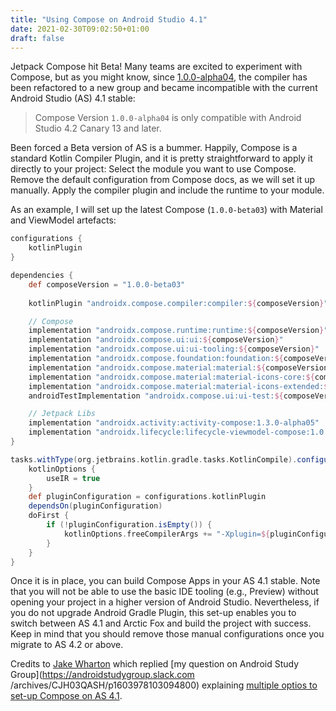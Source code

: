 ```yaml
---
title: "Using Compose on Android Studio 4.1"
date: 2021-02-30T09:02:50+01:00
draft: false
---
```


Jetpack Compose hit Beta! Many teams are excited to experiment with Compose, but as you might know, since [1.0.0-alpha04](https://developer.android.com/jetpack/androidx/releases/compose-compiler#compiler-1.0.0-alpha04
), the compiler has been refactored to a new group and became incompatible with the current Android Studio (AS) 4.1 stable:

> Compose Version `1.0.0-alpha04` is only compatible with Android Studio 4.2 Canary 13 and later.
 
Been forced a Beta version of AS is a bummer. Happily, Compose is a standard Kotlin Compiler Plugin, and it is pretty straightforward to apply it directly to your project:
Select the module you want to use Compose.
Remove the default configuration from Compose docs, as we will set it up manually.
Apply the compiler plugin and include the runtime to your module.

As an example, I will set up the latest Compose (`1.0.0-beta03`) with Material and ViewModel artefacts:

```groovy
configurations {
    kotlinPlugin
}

dependencies {
    def composeVersion = "1.0.0-beta03"
    
    kotlinPlugin "androidx.compose.compiler:compiler:${composeVersion}"

    // Compose
    implementation "androidx.compose.runtime:runtime:${composeVersion}"
    implementation "androidx.compose.ui:ui:${composeVersion}"
    implementation "androidx.compose.ui:ui-tooling:${composeVersion}"
    implementation "androidx.compose.foundation:foundation:${composeVersion}"
    implementation "androidx.compose.material:material:${composeVersion}"
    implementation "androidx.compose.material:material-icons-core:${composeVersion}"
    implementation "androidx.compose.material:material-icons-extended:${composeVersion}"
    androidTestImplementation "androidx.compose.ui:ui-test:${composeVersion}"

    // Jetpack Libs
    implementation "androidx.activity:activity-compose:1.3.0-alpha05"
    implementation "androidx.lifecycle:lifecycle-viewmodel-compose:1.0.0-alpha03"
}

tasks.withType(org.jetbrains.kotlin.gradle.tasks.KotlinCompile).configureEach {
    kotlinOptions {
        useIR = true
    }
    def pluginConfiguration = configurations.kotlinPlugin
    dependsOn(pluginConfiguration)
    doFirst {
        if (!pluginConfiguration.isEmpty()) {
            kotlinOptions.freeCompilerArgs += "-Xplugin=${pluginConfiguration.files.first()}"
        }
    }
}
``` 

Once it is in place, you can build Compose Apps in your AS 4.1 stable. Note that you will not be able to use the basic IDE tooling (e.g., Preview) without opening your project in a higher version of Android Studio. Nevertheless, if you do not upgrade Android Gradle Plugin, this set-up enables you to switch between AS 4.1 and Arctic Fox and build the project with success. Keep in mind that you should remove those manual configurations once you migrate to AS 4.2 or above.
 
Credits to [Jake Wharton](https://twitter.com/JakeWharton) which replied [my question on Android Study Group](https://androidstudygroup.slack.com
/archives/CJH03QASH/p1603978103094800) explaining [multiple optios to set-up Compose on AS 4.1](https://androidstudygroup.slack.com/archives/CJH03QASH/p1603979177097400).
